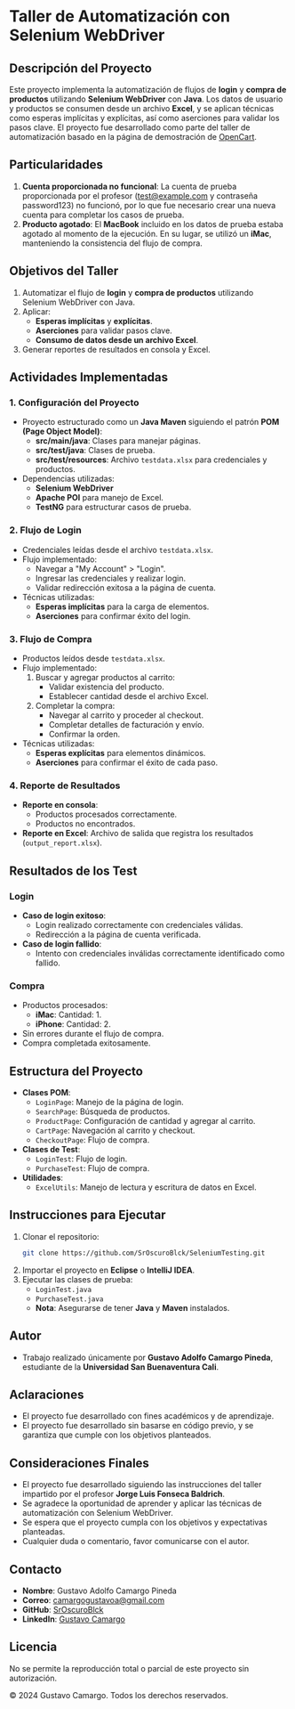 # Taller de Automatización con Selenium WebDriver

## Descripción del Proyecto
Este proyecto implementa la automatización de flujos de **login** y **compra de productos** utilizando **Selenium WebDriver** con **Java**. Los datos de usuario y productos se consumen desde un archivo **Excel**, y se aplican técnicas como esperas implícitas y explícitas, así como aserciones para validar los pasos clave. El proyecto fue desarrollado como parte del taller de automatización basado en la página de demostración de [OpenCart](https://opencart.abstracta.us).

## Particularidades
1. **Cuenta proporcionada no funcional**: La cuenta de prueba proporcionada por el profesor (test@example.com y contraseña password123) no funcionó, por lo que fue necesario crear una nueva cuenta para completar los casos de prueba.
2. **Producto agotado**: El **MacBook** incluido en los datos de prueba estaba agotado al momento de la ejecución. En su lugar, se utilizó un **iMac**, manteniendo la consistencia del flujo de compra.

## Objetivos del Taller
1. Automatizar el flujo de **login** y **compra de productos** utilizando Selenium WebDriver con Java.
2. Aplicar:
    - **Esperas implícitas** y **explícitas**.
    - **Aserciones** para validar pasos clave.
    - **Consumo de datos desde un archivo Excel**.
3. Generar reportes de resultados en consola y Excel.

## Actividades Implementadas
### 1. **Configuración del Proyecto**
- Proyecto estructurado como un **Java Maven** siguiendo el patrón **POM (Page Object Model)**:
    - **src/main/java**: Clases para manejar páginas.
    - **src/test/java**: Clases de prueba.
    - **src/test/resources**: Archivo `testdata.xlsx` para credenciales y productos.
- Dependencias utilizadas:
    - **Selenium WebDriver**
    - **Apache POI** para manejo de Excel.
    - **TestNG** para estructurar casos de prueba.

### 2. **Flujo de Login**
- Credenciales leídas desde el archivo `testdata.xlsx`.
- Flujo implementado:
    - Navegar a "My Account" > "Login".
    - Ingresar las credenciales y realizar login.
    - Validar redirección exitosa a la página de cuenta.
- Técnicas utilizadas:
    - **Esperas implícitas** para la carga de elementos.
    - **Aserciones** para confirmar éxito del login.

### 3. **Flujo de Compra**
- Productos leídos desde `testdata.xlsx`.
- Flujo implementado:
    1. Buscar y agregar productos al carrito:
        - Validar existencia del producto.
        - Establecer cantidad desde el archivo Excel.
    2. Completar la compra:
        - Navegar al carrito y proceder al checkout.
        - Completar detalles de facturación y envío.
        - Confirmar la orden.
- Técnicas utilizadas:
    - **Esperas explícitas** para elementos dinámicos.
    - **Aserciones** para confirmar el éxito de cada paso.

### 4. **Reporte de Resultados**
- **Reporte en consola**:
    - Productos procesados correctamente.
    - Productos no encontrados.
- **Reporte en Excel**: Archivo de salida que registra los resultados (`output_report.xlsx`).

## Resultados de los Test
### Login
- **Caso de login exitoso**:
    - Login realizado correctamente con credenciales válidas.
    - Redirección a la página de cuenta verificada.
- **Caso de login fallido**:
    - Intento con credenciales inválidas correctamente identificado como fallido.

### Compra
- Productos procesados:
    - **iMac**: Cantidad: 1.
    - **iPhone**: Cantidad: 2.
- Sin errores durante el flujo de compra.
- Compra completada exitosamente.

## Estructura del Proyecto
- **Clases POM**:
    - `LoginPage`: Manejo de la página de login.
    - `SearchPage`: Búsqueda de productos.
    - `ProductPage`: Configuración de cantidad y agregar al carrito.
    - `CartPage`: Navegación al carrito y checkout.
    - `CheckoutPage`: Flujo de compra.
- **Clases de Test**:
    - `LoginTest`: Flujo de login.
    - `PurchaseTest`: Flujo de compra.
- **Utilidades**:
    - `ExcelUtils`: Manejo de lectura y escritura de datos en Excel.

## Instrucciones para Ejecutar
1. Clonar el repositorio:
   ```bash
   git clone https://github.com/SrOscuroBlck/SeleniumTesting.git
    ```
2. Importar el proyecto en **Eclipse** o **IntelliJ IDEA**.
3. Ejecutar las clases de prueba:
    - `LoginTest.java`
    - `PurchaseTest.java`
    - **Nota**: Asegurarse de tener **Java** y **Maven** instalados.


## Autor
- Trabajo realizado únicamente por **Gustavo Adolfo Camargo Pineda**, estudiante de la **Universidad San Buenaventura Cali**.

## Aclaraciones
- El proyecto fue desarrollado con fines académicos y de aprendizaje.
- El proyecto fue desarrollado sin basarse en código previo, y se garantiza que cumple con los objetivos planteados.

## Consideraciones Finales
- El proyecto fue desarrollado siguiendo las instrucciones del taller impartido por el profesor **Jorge Luis Fonseca Baldrich**.
- Se agradece la oportunidad de aprender y aplicar las técnicas de automatización con Selenium WebDriver.
- Se espera que el proyecto cumpla con los objetivos y expectativas planteadas.
- Cualquier duda o comentario, favor comunicarse con el autor.

## Contacto
- **Nombre**: Gustavo Adolfo Camargo Pineda
- **Correo**: camargogustavoa@gmail.com
- **GitHub**: [SrOscuroBlck](https://github.com/SrOscuroBlck)
- **LinkedIn**: [Gustavo Camargo](https://www.linkedin.com/in/gustavoadolfocamargopineda/)

## Licencia
No se permite la reproducción total o parcial de este proyecto sin autorización.

© 2024 Gustavo Camargo. Todos los derechos reservados.
